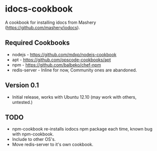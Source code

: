 idocs-cookbook
==============
A cookbook for installing idocs from Mashery (https://github.com/mashery/iodocs).

## Required Cookbooks
* nodejs - https://github.com/mdxp/nodejs-cookbook
* apt - https://github.com/opscode-cookbooks/apt
* npm - https://github.com/balbeko/chef-npm
* redis-server - Inline for now, Community ones are abandoned.

## Version 0.1
* Initial release, works with Ubuntu 12.10 (may work with others, untested.)

## TODO
* npm-cookbook re-installs iodocs npm package each time, known bug with npm-cookbook.
* Include to other OS's.
* Move redis-server to it's own cookbook.
